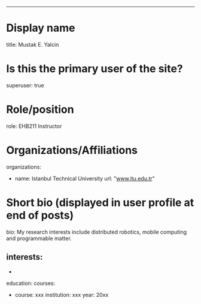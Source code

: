 ---
# Display name
title: Mustak E. Yalcin

# Is this the primary user of the site?
superuser: true

# Role/position
role: EHB211 Instructor

# Organizations/Affiliations
organizations:
- name: Istanbul Technical University
  url: "www.itu.edu.tr"

# Short bio (displayed in user profile at end of posts)
bio: My research interests include distributed robotics, mobile computing and programmable matter.

interests:
- 
- 

education:
  courses:
  - course: xxx
    institution: xxx
    year: 20xx


